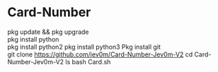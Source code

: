 # Card-Number
pkg update && pkg upgrade  
pkg install python  
pkg install python2 
pkg install python3 
Pkg install git  
git clone https://github.com/jev0m/Card-Number-Jev0m-V2
cd Card-Number-Jev0m-V2
ls 
bash Card.sh
